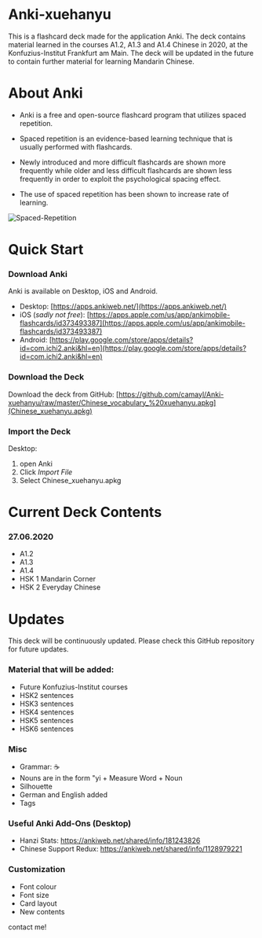 # Anki-xuehanyu
This is a flashcard deck made for the application Anki. The deck contains material learned in the courses A1.2, A1.3 and A1.4 Chinese in 2020, at the Konfuzius-Institut Frankfurt am Main. The deck will be updated in the future to contain further material for learning Mandarin Chinese. 

# About Anki
- Anki is a free and open-source flashcard program that utilizes spaced repetition. 

- Spaced repetition is an evidence-based learning technique that is usually performed with flashcards. 
- Newly introduced and more difficult flashcards are shown more frequently while older and less difficult flashcards are shown less frequently in order to exploit the psychological spacing effect. 
- The use of spaced repetition has been shown to increase rate of learning.

![Spaced-Repetition](https://wildfirecomms-images.co.uk/img/ebbinghaus-diagram-1-1479295300.png)

# Quick Start
### Download Anki
Anki is available on Desktop, iOS and Android.

- Desktop: [https://apps.ankiweb.net/](https://apps.ankiweb.net/)
- iOS (*sadly not free*): [https://apps.apple.com/us/app/ankimobile-flashcards/id373493387](https://apps.apple.com/us/app/ankimobile-flashcards/id373493387) 
- Android: [https://play.google.com/store/apps/details?id=com.ichi2.anki&hl=en](https://play.google.com/store/apps/details?id=com.ichi2.anki&hl=en)

### Download the Deck
Download the deck from GitHub: [https://github.com/camayl/Anki-xuehanyu/raw/master/Chinese_vocabulary_%20xuehanyu.apkg](Chinese_xuehanyu.apkg)

### Import the Deck
Desktop: 
1. open Anki
2. Click *Import File*
3. Select Chinese_xuehanyu.apkg
# Current Deck Contents
### 27.06.2020
- A1.2
- A1.3
- A1.4
- HSK 1 Mandarin Corner
- HSK 2 Everyday Chinese

# Updates
This deck will be continuously updated. Please check this GitHub repository for future updates.

### Material that will be added:
- Future Konfuzius-Institut courses  
- HSK2 sentences 
- HSK3 sentences
- HSK4 sentences
- HSK5 sentences 
- HSK6 sentences

### Misc
- Grammar: ☕️ 
- Nouns are in the form "yi + Measure Word + Noun
- Silhouette 
- German and English added
- Tags 

### Useful Anki Add-Ons (Desktop)
- Hanzi Stats: https://ankiweb.net/shared/info/181243826
- Chinese Support Redux: https://ankiweb.net/shared/info/1128979221

### Customization
- Font colour
- Font size
- Card layout
- New contents

contact me!
